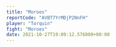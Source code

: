 ```yaml
---
title: "Moroes"
reportCode: "AVBT7YrMDjP2NnFH"
player: "Torquin"
fight: "Moroes"
date: 2021-10-27T19:09:12.576000+00:00
---
```

